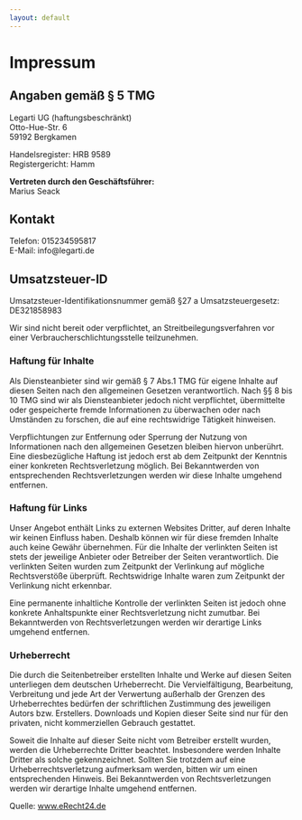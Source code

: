 ```yaml
---
layout: default
---
```


<div class="container whiteText">
        <h1 class="bigHeading heading textCenter mt-section">Impressum</h1>
        <h2>Angaben gemäß § 5 TMG</h2>
        <p>
          Legarti UG (haftungsbeschränkt)<br />
          Otto-Hue-Str. 6<br />
          59192 Bergkamen
        </p>
        <p>
          Handelsregister: HRB 9589<br />
          Registergericht: Hamm
        </p>
        <p>
          <strong>Vertreten durch den Geschäftsführer:</strong><br />
          Marius Seack
        </p>
        <h2>Kontakt</h2>
        <p>
          Telefon: 015234595817<br />
          E-Mail: info@legarti.de
        </p>
        <h2>Umsatzsteuer-ID</h2>
        <p>
          Umsatzsteuer-Identifikationsnummer gemäß §27 a Umsatzsteuergesetz:<br />
          DE321858983
        </p>
        <p>
          Wir sind nicht bereit oder verpflichtet, an Streitbeilegungsverfahren
          vor einer Verbraucherschlichtungsstelle teilzunehmen.
        </p>
        <h3>Haftung für Inhalte</h3>
        <p>
          Als Diensteanbieter sind wir gemäß § 7 Abs.1 TMG für eigene Inhalte
          auf diesen Seiten nach den allgemeinen Gesetzen verantwortlich. Nach
          §§ 8 bis 10 TMG sind wir als Diensteanbieter jedoch nicht
          verpflichtet, übermittelte oder gespeicherte fremde Informationen zu
          überwachen oder nach Umständen zu forschen, die auf eine rechtswidrige
          Tätigkeit hinweisen.
        </p>
        <p>
          Verpflichtungen zur Entfernung oder Sperrung der Nutzung von
          Informationen nach den allgemeinen Gesetzen bleiben hiervon unberührt.
          Eine diesbezügliche Haftung ist jedoch erst ab dem Zeitpunkt der
          Kenntnis einer konkreten Rechtsverletzung möglich. Bei Bekanntwerden
          von entsprechenden Rechtsverletzungen werden wir diese Inhalte
          umgehend entfernen.
        </p>
        <h3>Haftung für Links</h3>
        <p>
          Unser Angebot enthält Links zu externen Websites Dritter, auf deren
          Inhalte wir keinen Einfluss haben. Deshalb können wir für diese
          fremden Inhalte auch keine Gewähr übernehmen. Für die Inhalte der
          verlinkten Seiten ist stets der jeweilige Anbieter oder Betreiber der
          Seiten verantwortlich. Die verlinkten Seiten wurden zum Zeitpunkt der
          Verlinkung auf mögliche Rechtsverstöße überprüft. Rechtswidrige
          Inhalte waren zum Zeitpunkt der Verlinkung nicht erkennbar.
        </p>
        <p>
          Eine permanente inhaltliche Kontrolle der verlinkten Seiten ist jedoch
          ohne konkrete Anhaltspunkte einer Rechtsverletzung nicht zumutbar. Bei
          Bekanntwerden von Rechtsverletzungen werden wir derartige Links
          umgehend entfernen.
        </p>
        <h3>Urheberrecht</h3>
        <p>
          Die durch die Seitenbetreiber erstellten Inhalte und Werke auf diesen
          Seiten unterliegen dem deutschen Urheberrecht. Die Vervielfältigung,
          Bearbeitung, Verbreitung und jede Art der Verwertung außerhalb der
          Grenzen des Urheberrechtes bedürfen der schriftlichen Zustimmung des
          jeweiligen Autors bzw. Erstellers. Downloads und Kopien dieser Seite
          sind nur für den privaten, nicht kommerziellen Gebrauch gestattet.
        </p>
        <p>
          Soweit die Inhalte auf dieser Seite nicht vom Betreiber erstellt
          wurden, werden die Urheberrechte Dritter beachtet. Insbesondere werden
          Inhalte Dritter als solche gekennzeichnet. Sollten Sie trotzdem auf
          eine Urheberrechtsverletzung aufmerksam werden, bitten wir um einen
          entsprechenden Hinweis. Bei Bekanntwerden von Rechtsverletzungen
          werden wir derartige Inhalte umgehend entfernen.
        </p>
        <p>
          Quelle:
          <a class="link-text" href="https://www.e-recht24.de"
            >www.eRecht24.de</a
          >
        </p>
      </div>

